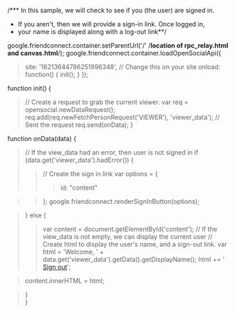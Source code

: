 /*** In this sample, we will check to see if you (the user) are signed in.
  * If you aren't, then we will provide a sign-in link.  Once logged in,
  * your name is displayed along with a log-out link**/

google.friendconnect.container.setParentUrl('/' /**location of rpc\_relay.html and canvas.html**/);
google.friendconnect.container.loadOpenSocialApi({
> site: '16213644786251996348', // Change this on your site
> onload: function() { init(); }
});

function init() {
> // Create a request to grab the current viewer.
> var req = opensocial.newDataRequest();
> req.add(req.newFetchPersonRequest('VIEWER'), 'viewer\_data');
> // Sent the request
> req.send(onData);
}

function onData(data) {
> // If the view\_data had an error, then user is not signed in
> if (data.get('viewer\_data').hadError()) {
> > // Create the sign in link
> > var options = {
> > > id: "content"

> > };
> > google.friendconnect.renderSignInButton(options);

> } else {
> > var content = document.getElementById('content');
> > // If the view\_data is not empty, we can display the current user
> > // Create html to display the user's name, and a sign-out link.
> > var html = 'Welcome, ' + data.get('viewer\_data').getData().getDisplayName();
> > html += '<br><a href='#'>Sign out</a>';<br>
<blockquote>content.innerHTML = html;<br>
</blockquote><blockquote>}<br>
}